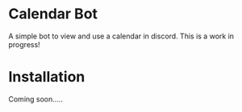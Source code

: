 # Calendar Bot
A simple bot to view and use a calendar in discord. This is a work in progress!
# Installation
Coming soon.....
